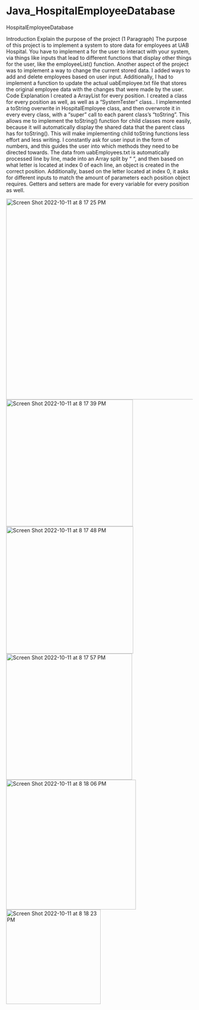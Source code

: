 # Java_HospitalEmployeeDatabase

HospitalEmployeeDatabase

Introduction
Explain the purpose of the project (1 Paragraph)
The purpose of this project is to implement a system to store data for employees at UAB Hospital. You have
to implement a for the user to interact with your system, via things like inputs that lead to different functions that
display other things for the user, like the employeeList() function. Another aspect of the project was to implement a
way to change the current stored data. I added ways to add and delete employees based on user input. Additionally, I
had to implement a function to update the actual uabEmployee.txt file that stores the original employee data with the
changes that were made by the user.
Code Explanation
I created a ArrayList for every position. I created a class for every position as well, as well as a “SystemTester” class..
I implemented a toString overwrite in HospitalEmployee class, and then overwrote it in every every class, with a
“super” call to each parent class’s “toString”. This allows me to implement the toString() function for child classes
more easily, because it will automatically display the shared data that the parent class has for toString(). This will
make implementing child toString functions less effort and less writing.
I constantly ask for user input in the form of numbers, and this guides the user into which methods they need to be
directed towards. The data from uabEmployees.txt is automatically processed line by line, made into an Array split by
“ “, and then based on what letter is located at index 0 of each line, an object is created in the correct position.
Additionally, based on the letter located at index 0, it asks for different inputs to match the amount of parameters each
position object requires. Getters and setters are made for every variable for every position as well.

<img width="542" alt="Screen Shot 2022-10-11 at 8 17 25 PM" src="https://user-images.githubusercontent.com/107063397/195226929-678f57ac-5571-458b-ac31-8f73a95a5a80.png">
<img width="342" alt="Screen Shot 2022-10-11 at 8 17 39 PM" src="https://user-images.githubusercontent.com/107063397/195226935-c39153b7-4c1d-4fdd-b7d6-bfe7c873a813.png">
<img width="343" alt="Screen Shot 2022-10-11 at 8 17 48 PM" src="https://user-images.githubusercontent.com/107063397/195226939-526c2781-7b3b-41a4-beac-5b9fc03e63a8.png">
<img width="340" alt="Screen Shot 2022-10-11 at 8 17 57 PM" src="https://user-images.githubusercontent.com/107063397/195226943-5ca2a364-905a-4bd9-8882-06a0916db888.png">
<img width="350" alt="Screen Shot 2022-10-11 at 8 18 06 PM" src="https://user-images.githubusercontent.com/107063397/195226951-d9b52783-86f1-4e9f-a7e5-45cfb2e7ed7a.png">
<img width="255" alt="Screen Shot 2022-10-11 at 8 18 23 PM" src="https://user-images.githubusercontent.com/107063397/195226971-e92b3d56-68fb-443a-a71e-3c644c86974b.png">

